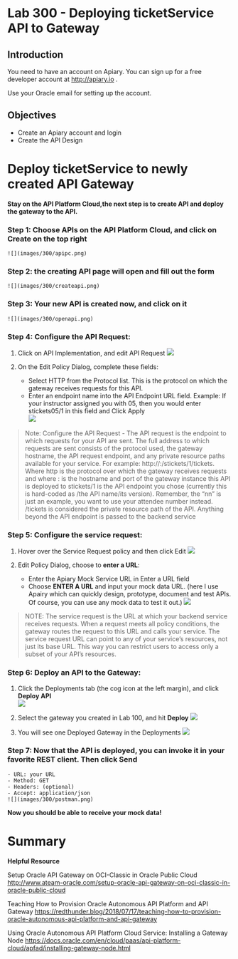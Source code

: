 Lab 300 - Deploying ticketService API to Gateway
================
## Introduction

You need to have an account on Apiary. You can sign up for a free
developer account at http://apiary.io .

Use your Oracle email for setting up the account.

## Objectives
- Create an Apiary account and login
- Create the API Design

Deploy ticketService to newly created API Gateway
================
**Stay on the API Platform Cloud,the next step is to create API and deploy the gateway to the API.**


### **Step 1:** Choose **APIs** on the API Platform Cloud, and click on **Create** on the top right
	![](images/300/apipc.png)

### **Step 2:** the creating API page will open and fill out the form
	![](images/300/createapi.png)

### **Step 3:** Your new API is created now, and click on it
	![](images/300/openapi.png)

### **Step 4:** Configure the API Request:
1. Click on API Implementation, and edit API Request
	![](images/300/implementation.png)

2. On the Edit Policy Dialog, complete these fields:
	- Select HTTP from the Protocol list. This is the protocol on which the gateway receives requests for this API.
	- Enter an endpoint name into the API Endpoint URL field. Example: If your instructor assigned you with 05, then you would enter stickets05/1 in this field and Click Apply  
   	![](images/300/apirequest.png)

>Note: Configure the API Request - The API request is the endpoint to which requests for your API are sent. The full address to which requests are sent consists of the protocol used, the gateway hostname, the API request endpoint, and any private resource paths available for your service. For example: http://<host>:<port>/stickets<nn>/1/tickets. Where http is the protocol over which the gateway receives requests and where <host>:<port> is the hostname and port of the gateway instance this API is deployed to stickets<nn>/1 is the API endpoint you chose (currently this is hard-coded as /the API name/its version). Remember, the “nn” is just an example, you want to use your attendee number instead. /tickets is considered the private resource path of the API. Anything beyond the API endpoint is passed to the backend service  

### **Step 5:** Configure the service request:
1. Hover over the Service Request policy and then click Edit
   	![](images/300/servicerequest.png)

2. Edit Policy Dialog, choose to **enter a URL**:
	- Enter the Apiary Mock Service URL in Enter a URL field
	- Choose **ENTER A URL** and input your mock data URL. (here I use Apairy which can quickly design, prototype, document and test APIs. Of course, you can use any mock data to test it out.)
   	![](images/300/servicerequest2.png)

>NOTE: The service request is the URL at which your backend service receives requests. When a request meets all policy conditions, the gateway routes the request to this URL and calls your service. The service request URL can point to any of your service’s resources, not just its base URL. This way you can restrict users to access only a subset of your API’s resources.

### **Step 6:** Deploy an API to the Gateway:
1. Click the Deployments tab (the cog icon at the left margin), and click **Deploy API**   
	![](images/300/deployapi.png)

2. Select the gateway you created in Lab 100, and hit **Deploy**
	![](images/300/deploygateway.png)  

3. You will see one Deployed Gateway in the Deployments
	![](images/300/deployed.png)

### **Step 7:** Now that the API is deployed, you can invoke it in your favorite REST client. Then click Send
	- URL: your URL
	- Method: GET
	- Headers: (optional)
	- Accept: application/json
	![](images/300/postman.png)

**Now you should be able to receive your mock data!**

Summary
=======================

**Helpful Resource**

Setup Oracle API Gateway on OCI-Classic in Oracle Public Cloud
http://www.ateam-oracle.com/setup-oracle-api-gateway-on-oci-classic-in-oracle-public-cloud

Teaching How to Provision Oracle Autonomous API Platform and API Gateway
https://redthunder.blog/2018/07/17/teaching-how-to-provision-oracle-autonomous-api-platform-and-api-gateway

Using Oracle Autonomous API Platform Cloud Service: Installing a Gateway Node
https://docs.oracle.com/en/cloud/paas/api-platform-cloud/apfad/installing-gateway-node.html
